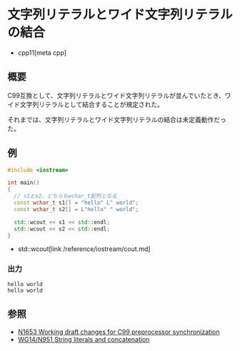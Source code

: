 # 文字列リテラルとワイド文字列リテラルの結合
* cpp11[meta cpp]

## 概要
C99互換として、文字列リテラルとワイド文字列リテラルが並んでいたとき、ワイド文字列リテラルとして結合することが規定された。

それまでは、文字列リテラルとワイド文字列リテラルの結合は未定義動作だった。


## 例
```cpp example
#include <iostream>

int main()
{
  // s1とs2、どちらもwchar_t配列となる
  const wchar_t s1[] = "hello" L" world";
  const wchar_t s2[] = L"hello" " world";

  std::wcout << s1 << std::endl;
  std::wcout << s2 << std::endl;
}
```
* std::wcout[link /reference/iostream/cout.md]

### 出力
```
hello world
hello world
```


## 参照
- [N1653 Working draft changes for C99 preprocessor synchronization](http://www.open-std.org/jtc1/sc22/wg21/docs/papers/2004/n1653.htm)
- [WG14/N951 String literals and concatenation](http://www.open-std.org/jtc1/sc22/wg14/www/docs/n951.htm)

